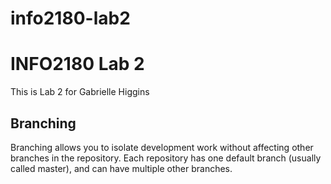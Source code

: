 # info2180-lab2

# INFO2180 Lab 2

This is Lab 2 for Gabrielle Higgins

## Branching

Branching allows you to isolate development work without
affecting other branches in the repository. Each repository
has one default branch (usually called master), and can have
multiple other branches.